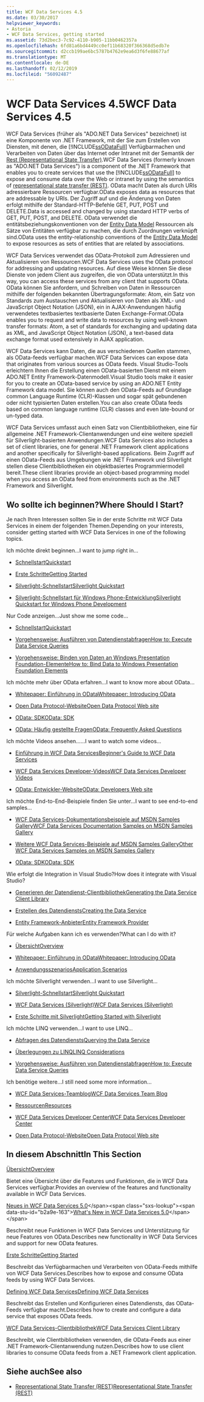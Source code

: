 ```yaml
---
title: WCF Data Services 4.5
ms.date: 03/30/2017
helpviewer_keywords:
- Astoria
- WCF Data Services, getting started
ms.assetid: 73d2bec3-7c92-4110-b905-11bb0462357a
ms.openlocfilehash: 6fd81a6bd4449cc0ef11b68320f366368d5edb7e
ms.sourcegitcommit: d2ccb199ae6bc5787b4762e9ea6d3f6fe88677af
ms.translationtype: MT
ms.contentlocale: de-DE
ms.lasthandoff: 02/12/2019
ms.locfileid: "56092487"
---
```

# <a name="wcf-data-services-45"></a><span data-ttu-id="b2a9e-102">WCF Data Services 4.5</span><span class="sxs-lookup"><span data-stu-id="b2a9e-102">WCF Data Services 4.5</span></span>

<span data-ttu-id="b2a9e-103">WCF Data Services (früher als "ADO.NET Data Services" bezeichnet) ist eine Komponente von .NET Framework, mit der Sie zum Erstellen von Diensten, mit denen, die [!INCLUDE[ssODataFull](../../../../includes/ssodatafull-md.md)] Verfügbarmachen und Verarbeiten von Daten über das Internet oder Intranet mit der Semantik der [ Rest (Representational State Transfer)](https://go.microsoft.com/fwlink/?LinkId=113919).</span><span class="sxs-lookup"><span data-stu-id="b2a9e-103">WCF Data Services (formerly known as "ADO.NET Data Services") is a component of the .NET Framework that enables you to create services that use the [!INCLUDE[ssODataFull](../../../../includes/ssodatafull-md.md)] to expose and consume data over the Web or intranet by using the semantics of [representational state transfer (REST)](https://go.microsoft.com/fwlink/?LinkId=113919).</span></span> <span data-ttu-id="b2a9e-104">OData macht Daten als durch URIs adressierbare Ressourcen verfügbar.</span><span class="sxs-lookup"><span data-stu-id="b2a9e-104">OData exposes data as resources that are addressable by URIs.</span></span> <span data-ttu-id="b2a9e-105">Der Zugriff auf und die Änderung von Daten erfolgt mithilfe der Standard-HTTP-Befehle GET, PUT, POST und DELETE.</span><span class="sxs-lookup"><span data-stu-id="b2a9e-105">Data is accessed and changed by using standard HTTP verbs of GET, PUT, POST, and DELETE.</span></span> <span data-ttu-id="b2a9e-106">OData verwendet die entitätsbeziehungskonventionen von der [Entity Data Model](../../../../docs/framework/data/adonet/entity-data-model.md) Ressourcen als Sätze von Entitäten verfügbar zu machen, die durch Zuordnungen verknüpft sind.</span><span class="sxs-lookup"><span data-stu-id="b2a9e-106">OData uses the entity-relationship conventions of the [Entity Data Model](../../../../docs/framework/data/adonet/entity-data-model.md) to expose resources as sets of entities that are related by associations.</span></span>

<span data-ttu-id="b2a9e-107">WCF Data Services verwendet das OData-Protokoll zum Adressieren und Aktualisieren von Ressourcen.</span><span class="sxs-lookup"><span data-stu-id="b2a9e-107">WCF Data Services uses the OData protocol for addressing and updating resources.</span></span> <span data-ttu-id="b2a9e-108">Auf diese Weise können Sie diese Dienste von jedem Client aus zugreifen, die von OData unterstützt.</span><span class="sxs-lookup"><span data-stu-id="b2a9e-108">In this way, you can access these services from any client that supports OData.</span></span> <span data-ttu-id="b2a9e-109">OData können Sie anfordern, und Schreiben von Daten in Ressourcen mithilfe der folgenden bekannten Übertragungsformate: Atom, ein Satz von Standards zum Austauschen und Aktualisieren von Daten als XML- und JavaScript Object Notation (JSON), ein in AJAX-Anwendungen häufig verwendetes textbasiertes textbasierte Daten Exchange-Format.</span><span class="sxs-lookup"><span data-stu-id="b2a9e-109">OData enables you to request and write data to resources by using well-known transfer formats: Atom, a set of standards for exchanging and updating data as XML, and JavaScript Object Notation (JSON), a text-based data exchange format used extensively in AJAX application.</span></span>

<span data-ttu-id="b2a9e-110">WCF Data Services kann Daten, die aus verschiedenen Quellen stammen, als OData-feeds verfügbar machen.</span><span class="sxs-lookup"><span data-stu-id="b2a9e-110">WCF Data Services can expose data that originates from various sources as OData feeds.</span></span> <span data-ttu-id="b2a9e-111">Visual Studio-Tools erleichtern Ihnen die Erstellung einen OData-basierten Dienst mit einem ADO.NET Entity Framework-Datenmodell.</span><span class="sxs-lookup"><span data-stu-id="b2a9e-111">Visual Studio tools make it easier for you to create an OData-based service by using an ADO.NET Entity Framework data model.</span></span> <span data-ttu-id="b2a9e-112">Sie können auch den OData-Feeds auf Grundlage common Language Runtime (CLR)-Klassen und sogar spät gebundenen oder nicht typisierten Daten erstellen.</span><span class="sxs-lookup"><span data-stu-id="b2a9e-112">You can also create OData feeds based on common language runtime (CLR) classes and even late-bound or un-typed data.</span></span>

<span data-ttu-id="b2a9e-113">WCF Data Services umfasst auch einen Satz von Clientbibliotheken, eine für allgemeine .NET Framework-Clientanwendungen und eine weitere speziell für Silverlight-basierten Anwendungen.</span><span class="sxs-lookup"><span data-stu-id="b2a9e-113">WCF Data Services also includes a set of client libraries, one for general .NET Framework client applications and another specifically for Silverlight-based applications.</span></span> <span data-ttu-id="b2a9e-114">Beim Zugriff auf einen OData-Feeds aus Umgebungen wie .NET Framework und Silverlight stellen diese Clientbibliotheken ein objektbasiertes Programmiermodell bereit.</span><span class="sxs-lookup"><span data-stu-id="b2a9e-114">These client libraries provide an object-based programming model when you access an OData feed from environments such as the .NET Framework and Silverlight.</span></span>

## <a name="where-should-i-start"></a><span data-ttu-id="b2a9e-115">Wo sollte ich beginnen?</span><span class="sxs-lookup"><span data-stu-id="b2a9e-115">Where Should I Start?</span></span>

<span data-ttu-id="b2a9e-116">Je nach Ihren Interessen sollten Sie in der erste Schritte mit WCF Data Services in einem der folgenden Themen.</span><span class="sxs-lookup"><span data-stu-id="b2a9e-116">Depending on your interests, consider getting started with WCF Data Services in one of the following topics.</span></span>

<span data-ttu-id="b2a9e-117">Ich möchte direkt beginnen…</span><span class="sxs-lookup"><span data-stu-id="b2a9e-117">I want to jump right in...</span></span>

-   [<span data-ttu-id="b2a9e-118">Schnellstart</span><span class="sxs-lookup"><span data-stu-id="b2a9e-118">Quickstart</span></span>](../../../../docs/framework/data/wcf/quickstart-wcf-data-services.md)

-   [<span data-ttu-id="b2a9e-119">Erste Schritte</span><span class="sxs-lookup"><span data-stu-id="b2a9e-119">Getting Started</span></span>](../../../../docs/framework/data/wcf/getting-started-with-wcf-data-services.md)

-   [<span data-ttu-id="b2a9e-120">Silverlight-Schnellstart</span><span class="sxs-lookup"><span data-stu-id="b2a9e-120">Silverlight Quickstart</span></span>](https://go.microsoft.com/fwlink/?LinkID=192782)

-   [<span data-ttu-id="b2a9e-121">Silverlight-Schnellstart für Windows Phone-Entwicklung</span><span class="sxs-lookup"><span data-stu-id="b2a9e-121">Silverlight Quickstart for Windows Phone Development</span></span>](https://go.microsoft.com/fwlink/?LinkID=214535)

<span data-ttu-id="b2a9e-122">Nur Code anzeigen...</span><span class="sxs-lookup"><span data-stu-id="b2a9e-122">Just show me some code...</span></span>

-   [<span data-ttu-id="b2a9e-123">Schnellstart</span><span class="sxs-lookup"><span data-stu-id="b2a9e-123">Quickstart</span></span>](../../../../docs/framework/data/wcf/quickstart-wcf-data-services.md)

-   [<span data-ttu-id="b2a9e-124">Vorgehensweise: Ausführen von Datendienstabfragen</span><span class="sxs-lookup"><span data-stu-id="b2a9e-124">How to: Execute Data Service Queries</span></span>](../../../../docs/framework/data/wcf/how-to-execute-data-service-queries-wcf-data-services.md)

-   [<span data-ttu-id="b2a9e-125">Vorgehensweise: Binden von Daten an Windows Presentation Foundation-Elemente</span><span class="sxs-lookup"><span data-stu-id="b2a9e-125">How to: Bind Data to Windows Presentation Foundation Elements</span></span>](../../../../docs/framework/data/wcf/bind-data-to-wpf-elements-wcf-data-services.md)

<span data-ttu-id="b2a9e-126">Ich möchte mehr über OData erfahren...</span><span class="sxs-lookup"><span data-stu-id="b2a9e-126">I want to know more about OData...</span></span>

 -   [<span data-ttu-id="b2a9e-127">Whitepaper: Einführung in OData</span><span class="sxs-lookup"><span data-stu-id="b2a9e-127">Whitepaper: Introducing OData</span></span>](https://go.microsoft.com/fwlink/?LinkId=220867)

-   [<span data-ttu-id="b2a9e-128">Open Data Protocol-Website</span><span class="sxs-lookup"><span data-stu-id="b2a9e-128">Open Data Protocol Web site</span></span>](https://go.microsoft.com/fwlink/?LinkID=184554)

-   [<span data-ttu-id="b2a9e-129">OData: SDK</span><span class="sxs-lookup"><span data-stu-id="b2a9e-129">OData: SDK</span></span>](https://go.microsoft.com/fwlink/?LinkID=185248)

-   [<span data-ttu-id="b2a9e-130">OData: Häufig gestellte Fragen</span><span class="sxs-lookup"><span data-stu-id="b2a9e-130">OData: Frequently Asked Questions</span></span>](https://go.microsoft.com/fwlink/?LinkId=185867)

<span data-ttu-id="b2a9e-131">Ich möchte Videos ansehen…...</span><span class="sxs-lookup"><span data-stu-id="b2a9e-131">I want to watch some videos...</span></span>

-   [<span data-ttu-id="b2a9e-132">Einführung in WCF Data Services</span><span class="sxs-lookup"><span data-stu-id="b2a9e-132">Beginner's Guide to WCF Data Services</span></span>](https://go.microsoft.com/fwlink/?LinkId=220864)

-   [<span data-ttu-id="b2a9e-133">WCF Data Services Developer-Videos</span><span class="sxs-lookup"><span data-stu-id="b2a9e-133">WCF Data Services Developer Videos</span></span>](https://go.microsoft.com/fwlink/?LinkId=220861)

-   [<span data-ttu-id="b2a9e-134">OData: Entwickler-Website</span><span class="sxs-lookup"><span data-stu-id="b2a9e-134">OData: Developers Web site</span></span>](https://go.microsoft.com/fwlink/?LinkId=185866)

<span data-ttu-id="b2a9e-135">Ich möchte End-to-End-Beispiele finden Sie unter...</span><span class="sxs-lookup"><span data-stu-id="b2a9e-135">I want to see end-to-end samples...</span></span>

-   [<span data-ttu-id="b2a9e-136">WCF Data Services-Dokumentationsbeispiele auf MSDN Samples Gallery</span><span class="sxs-lookup"><span data-stu-id="b2a9e-136">WCF Data Services Documentation Samples on MSDN Samples Gallery</span></span>](https://go.microsoft.com/fwlink/?LinkID=220865)

-   [<span data-ttu-id="b2a9e-137">Weitere WCF Data Services-Beispiele auf MSDN Samples Gallery</span><span class="sxs-lookup"><span data-stu-id="b2a9e-137">Other WCF Data Services Samples on MSDN Samples Gallery</span></span>](https://go.microsoft.com/fwlink/?LinkId=220866)

-   [<span data-ttu-id="b2a9e-138">OData: SDK</span><span class="sxs-lookup"><span data-stu-id="b2a9e-138">OData: SDK</span></span>](https://go.microsoft.com/fwlink/?LinkID=185248)

<span data-ttu-id="b2a9e-139">Wie erfolgt die Integration in Visual Studio?</span><span class="sxs-lookup"><span data-stu-id="b2a9e-139">How does it integrate with Visual Studio?</span></span>

-   [<span data-ttu-id="b2a9e-140">Generieren der Datendienst-Clientbibliothek</span><span class="sxs-lookup"><span data-stu-id="b2a9e-140">Generating the Data Service Client Library</span></span>](../../../../docs/framework/data/wcf/generating-the-data-service-client-library-wcf-data-services.md)

-   [<span data-ttu-id="b2a9e-141">Erstellen des Datendiensts</span><span class="sxs-lookup"><span data-stu-id="b2a9e-141">Creating the Data Service</span></span>](../../../../docs/framework/data/wcf/creating-the-data-service.md)

-   [<span data-ttu-id="b2a9e-142">Entity Framework-Anbieter</span><span class="sxs-lookup"><span data-stu-id="b2a9e-142">Entity Framework Provider</span></span>](../../../../docs/framework/data/wcf/entity-framework-provider-wcf-data-services.md)

<span data-ttu-id="b2a9e-143">Für welche Aufgaben kann ich es verwenden?</span><span class="sxs-lookup"><span data-stu-id="b2a9e-143">What can I do with it?</span></span>

-   [<span data-ttu-id="b2a9e-144">Übersicht</span><span class="sxs-lookup"><span data-stu-id="b2a9e-144">Overview</span></span>](../../../../docs/framework/data/wcf/wcf-data-services-overview.md)

-   [<span data-ttu-id="b2a9e-145">Whitepaper: Einführung in OData</span><span class="sxs-lookup"><span data-stu-id="b2a9e-145">Whitepaper: Introducing OData</span></span>](https://go.microsoft.com/fwlink/?LinkId=220867)

-   [<span data-ttu-id="b2a9e-146">Anwendungsszenarios</span><span class="sxs-lookup"><span data-stu-id="b2a9e-146">Application Scenarios</span></span>](../../../../docs/framework/data/wcf/application-scenarios-wcf-data-services.md)

<span data-ttu-id="b2a9e-147">Ich möchte Silverlight verwenden…</span><span class="sxs-lookup"><span data-stu-id="b2a9e-147">I want to use Silverlight...</span></span>

-   [<span data-ttu-id="b2a9e-148">Silverlight-Schnellstart</span><span class="sxs-lookup"><span data-stu-id="b2a9e-148">Silverlight Quickstart</span></span>](https://go.microsoft.com/fwlink/?LinkID=192782)

-   [<span data-ttu-id="b2a9e-149">WCF Data Services (Silverlight)</span><span class="sxs-lookup"><span data-stu-id="b2a9e-149">WCF Data Services (Silverlight)</span></span>](https://go.microsoft.com/fwlink/?LinkID=143149)

-   [<span data-ttu-id="b2a9e-150">Erste Schritte mit Silverlight</span><span class="sxs-lookup"><span data-stu-id="b2a9e-150">Getting Started with Silverlight</span></span>](https://go.microsoft.com/fwlink/?LinkId=148366)

<span data-ttu-id="b2a9e-151">Ich möchte LINQ verwenden…</span><span class="sxs-lookup"><span data-stu-id="b2a9e-151">I want to use LINQ...</span></span>

-   [<span data-ttu-id="b2a9e-152">Abfragen des Datendiensts</span><span class="sxs-lookup"><span data-stu-id="b2a9e-152">Querying the Data Service</span></span>](../../../../docs/framework/data/wcf/querying-the-data-service-wcf-data-services.md)

-   [<span data-ttu-id="b2a9e-153">Überlegungen zu LINQ</span><span class="sxs-lookup"><span data-stu-id="b2a9e-153">LINQ Considerations</span></span>](../../../../docs/framework/data/wcf/linq-considerations-wcf-data-services.md)

-   [<span data-ttu-id="b2a9e-154">Vorgehensweise: Ausführen von Datendienstabfragen</span><span class="sxs-lookup"><span data-stu-id="b2a9e-154">How to: Execute Data Service Queries</span></span>](../../../../docs/framework/data/wcf/how-to-execute-data-service-queries-wcf-data-services.md)

<span data-ttu-id="b2a9e-155">Ich benötige weitere...</span><span class="sxs-lookup"><span data-stu-id="b2a9e-155">I still need some more information...</span></span>

-   [<span data-ttu-id="b2a9e-156">WCF Data Services-Teamblog</span><span class="sxs-lookup"><span data-stu-id="b2a9e-156">WCF Data Services Team Blog</span></span>](https://go.microsoft.com/fwlink/?LinkID=150511)

-   [<span data-ttu-id="b2a9e-157">Ressourcen</span><span class="sxs-lookup"><span data-stu-id="b2a9e-157">Resources</span></span>](../../../../docs/framework/data/wcf/wcf-data-services-resources.md)

-   [<span data-ttu-id="b2a9e-158">WCF Data Services Developer Center</span><span class="sxs-lookup"><span data-stu-id="b2a9e-158">WCF Data Services Developer Center</span></span>](https://go.microsoft.com/fwlink/?LinkId=220868)

-   [<span data-ttu-id="b2a9e-159">Open Data Protocol-Website</span><span class="sxs-lookup"><span data-stu-id="b2a9e-159">Open Data Protocol Web site</span></span>](https://go.microsoft.com/fwlink/?LinkID=184554)

## <a name="in-this-section"></a><span data-ttu-id="b2a9e-160">In diesem Abschnitt</span><span class="sxs-lookup"><span data-stu-id="b2a9e-160">In This Section</span></span>

 [<span data-ttu-id="b2a9e-161">Übersicht</span><span class="sxs-lookup"><span data-stu-id="b2a9e-161">Overview</span></span>](../../../../docs/framework/data/wcf/wcf-data-services-overview.md)

 <span data-ttu-id="b2a9e-162">Bietet eine Übersicht über die Features und Funktionen, die in WCF Data Services verfügbar.</span><span class="sxs-lookup"><span data-stu-id="b2a9e-162">Provides an overview of the features and functionality available in WCF Data Services.</span></span>

 <span data-ttu-id="b2a9e-163">[Neues in WCF Data Services 5.0](https://docs.microsoft.com/previous-versions/dotnet/wcf-data-services/ee373845(v=vs.103))</span><span class="sxs-lookup"><span data-stu-id="b2a9e-163">[What's New in WCF Data Services 5.0](https://docs.microsoft.com/previous-versions/dotnet/wcf-data-services/ee373845(v=vs.103))</span></span>

 <span data-ttu-id="b2a9e-164">Beschreibt neue Funktionen in WCF Data Services und Unterstützung für neue Features von OData.</span><span class="sxs-lookup"><span data-stu-id="b2a9e-164">Describes new functionality in WCF Data Services and support for new OData features.</span></span>

 [<span data-ttu-id="b2a9e-165">Erste Schritte</span><span class="sxs-lookup"><span data-stu-id="b2a9e-165">Getting Started</span></span>](../../../../docs/framework/data/wcf/getting-started-with-wcf-data-services.md)

 <span data-ttu-id="b2a9e-166">Beschreibt das Verfügbarmachen und Verarbeiten von OData-Feeds mithilfe von WCF Data Services.</span><span class="sxs-lookup"><span data-stu-id="b2a9e-166">Describes how to expose and consume OData feeds by using WCF Data Services.</span></span>

 [<span data-ttu-id="b2a9e-167">Defining WCF Data Services</span><span class="sxs-lookup"><span data-stu-id="b2a9e-167">Defining WCF Data Services</span></span>](../../../../docs/framework/data/wcf/defining-wcf-data-services.md)

 <span data-ttu-id="b2a9e-168">Beschreibt das Erstellen und Konfigurieren eines Datendiensts, das OData-Feeds verfügbar macht.</span><span class="sxs-lookup"><span data-stu-id="b2a9e-168">Describes how to create and configure a data service that exposes OData feeds.</span></span>

 [<span data-ttu-id="b2a9e-169">WCF Data Services-Clientbibliothek</span><span class="sxs-lookup"><span data-stu-id="b2a9e-169">WCF Data Services Client Library</span></span>](../../../../docs/framework/data/wcf/wcf-data-services-client-library.md)

 <span data-ttu-id="b2a9e-170">Beschreibt, wie Clientbibliotheken verwenden, die OData-Feeds aus einer .NET Framework-Clientanwendung nutzen.</span><span class="sxs-lookup"><span data-stu-id="b2a9e-170">Describes how to use client libraries to consume OData feeds from a .NET Framework client application.</span></span>

## <a name="see-also"></a><span data-ttu-id="b2a9e-171">Siehe auch</span><span class="sxs-lookup"><span data-stu-id="b2a9e-171">See also</span></span>

- [<span data-ttu-id="b2a9e-172">Representational State Transfer (REST)</span><span class="sxs-lookup"><span data-stu-id="b2a9e-172">Representational State Transfer (REST)</span></span>](https://go.microsoft.com/fwlink/?LinkId=113919)
